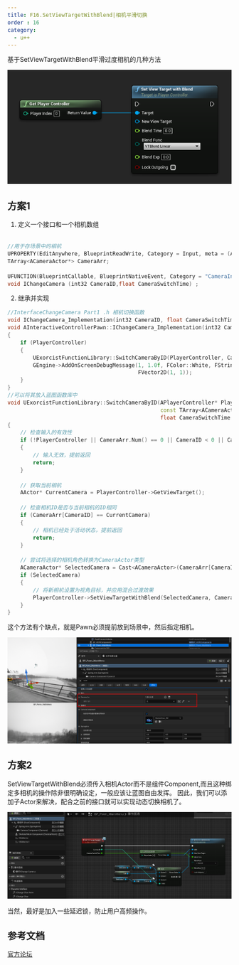 ```yaml
---
title: F16.SetViewTargetWithBlend|相机平滑切换
order : 16
category:
  - u++
---
```


<chatmessage avatar="../../assets/emoji/hx.png" :avatarWidth="40" >
基于SetViewTargetWithBlend平滑过度相机的几种方法
</chatmessage>

![](..%2Fassets%2FSetViewTargetWithBlend001.png)

## 方案1

1. 定义一个接口和一个相机数组

```cpp

//用于存场景中的相机
UPROPERTY(EditAnywhere, BlueprintReadWrite, Category = Input, meta = (AllowPrivateAccess = "true"))
TArray<ACameraActor*> CameraArr;

UFUNCTION(BlueprintCallable, BlueprintNativeEvent, Category = "CameraInterface")
void IChangeCamera (int32 CameraID,float CameraSwitchTime) ;
```
2. 继承并实现

```cpp
//InterfaceChangeCamera Part1 .h 相机切换函数
void IChangeCamera_Implementation(int32 CameraID, float CameraSwitchTime) override;
void AInteractiveControllerPawn::IChangeCamera_Implementation(int32 CameraID, float CameraSwitchTime)
{
	if (PlayerController)
	{
		UExorcistFunctionLibrary::SwitchCameraByID(PlayerController, CameraArr, CameraID, CameraSwitchTime);
		GEngine->AddOnScreenDebugMessage(1, 1.0f, FColor::White, FString::SanitizeFloat(CameraID), true,
		                                 FVector2D(1, 1));
	}
}
//可以将其放入蓝图函数库中
void UExorcistFunctionLibrary::SwitchCameraByID(APlayerController* PlayerController,
                                                const TArray<ACameraActor*>& CameraArr, int32 CameraID,
                                                float CameraSwitchTime /*= 2.0f*/)
{
	// 检查输入的有效性
	if (!PlayerController || CameraArr.Num() == 0 || CameraID < 0 || CameraID >= CameraArr.Num())
	{
		// 输入无效，提前返回
		return;
	}

	// 获取当前相机
	AActor* CurrentCamera = PlayerController->GetViewTarget();

	// 检查相机ID是否与当前相机的ID相同
	if (CameraArr[CameraID] == CurrentCamera)
	{
		// 相机已经处于活动状态，提前返回
		return;
	}

	// 尝试将选择的相机角色转换为CameraActor类型
	ACameraActor* SelectedCamera = Cast<ACameraActor>(CameraArr[CameraID]);
	if (SelectedCamera)
	{
		// 将新相机设置为视角目标，并应用混合过渡效果
		PlayerController->SetViewTargetWithBlend(SelectedCamera, CameraSwitchTime); // 可根据需要调整混合时间
	}
}
```

<chatmessage avatar="../../assets/emoji/hx.png" :avatarWidth="40" >
这个方法有个缺点，就是Pawn必须提前放到场景中，然后指定相机。
</chatmessage>

![](..%2Fassets%2FSetViewTargetWithBlend002.png)

## 方案2

<chatmessage avatar="../../assets/emoji/hx.png" :avatarWidth="40" >
SetViewTargetWithBlend必须传入相机Actor而不是组件Component,而且这种绑定多相机的操作除非很明确设定，一般应该让蓝图自由发挥。
因此，我们可以添加子Actor来解决，配合之前的接口就可以实现动态切换相机了。
</chatmessage>

![](..%2Fassets%2FSetViewTargetWithBlend003.png)

<chatmessage avatar="../../assets/emoji/hx.png" :avatarWidth="40" >
当然，最好是加入一些延迟锁，防止用户高频操作。
</chatmessage>

## 参考文档

[官方论坛](https://forums.unrealengine.com/t/how-to-make-smooth-camera-switch-transition/585725/6)

